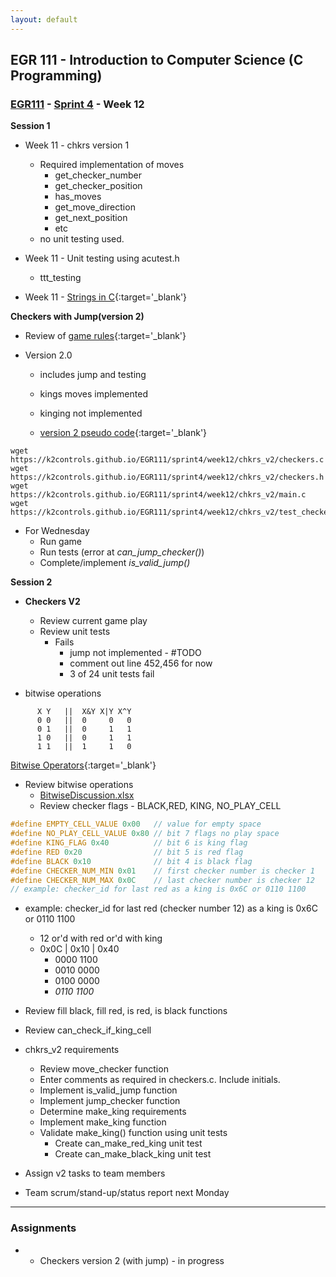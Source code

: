 ```yaml
---
layout: default
---
```


## EGR 111 - Introduction to Computer Science (C Programming)

### [EGR111](../../) - [Sprint 4](../) - Week 12


**Session 1**
- Week 11 - chkrs version 1
  - Required implementation of moves
    - get_checker_number
    - get_checker_position
    - has_moves
    - get_move_direction
    - get_next_position
    - etc
  - no unit testing used.

- Week 11 - Unit testing using acutest.h
  - ttt_testing

- Week 11 - [Strings in C](strings.md){:target='_blank'}

**Checkers with Jump(version 2)**
- Review of [game rules](checkers_rules.md){:target='_blank'}

- Version 2.0
  - includes jump and testing
  - kings moves implemented
  - kinging not implemented

  - [version 2 pseudo code](checkers_v2_pseudocode.md){:target='_blank'}


```
wget https://k2controls.github.io/EGR111/sprint4/week12/chkrs_v2/checkers.c
wget https://k2controls.github.io/EGR111/sprint4/week12/chkrs_v2/checkers.h
wget https://k2controls.github.io/EGR111/sprint4/week12/chkrs_v2/main.c
wget https://k2controls.github.io/EGR111/sprint4/week12/chkrs_v2/test_checkers.c
``` 

<!-- - Unit Tests
    - void can_make_checker_string(void)
    - void can_make_king_checker_string(void)
- Complete tests on your own - -->

- For Wednesday
  - Run game
  - Run tests (error at *can_jump_checker()*)
  - Complete/implement *is_valid_jump()*
  


**Session 2**

- **Checkers V2**
  - Review current game play
  - Review unit tests
    - Fails
      - jump not implemented - #TODO
      - comment out line 452,456 for now
      - 3 of 24 unit tests fail


- bitwise operations
```
      X	Y	||  X&Y	X|Y	X^Y
      0	0	||  0	  0	  0
      0	1	||  0	  1	  1
      1	0	||  0	  1	  1
      1	1	||  1	  1	  0
```

[Bitwise Operators](https://www.programiz.com/c-programming/bitwise-operators){:target='_blank'}

- Review bitwise operations
  - [BitwiseDiscussion.xlsx](BitwiseDiscussion.xlsx)
  - Review checker flags - BLACK,RED, KING, NO_PLAY_CELL

```C
#define EMPTY_CELL_VALUE 0x00   // value for empty space
#define NO_PLAY_CELL_VALUE 0x80 // bit 7 flags no play space
#define KING_FLAG 0x40          // bit 6 is king flag
#define RED 0x20                // bit 5 is red flag
#define BLACK 0x10              // bit 4 is black flag
#define CHECKER_NUM_MIN 0x01    // first checker number is checker 1
#define CHECKER_NUM_MAX 0x0C    // last checker number is checker 12
// example: checker_id for last red as a king is 0x6C or 0110 1100
```

  - example: checker_id for last red (checker number 12) as a king is 0x6C or 0110 1100
    - 12 or'd with red or'd with king
    - 0x0C | 0x10 | 0x40
      -  0000 1100
      -  0010 0000
      -  0100 0000
      - *0110 1100*

  - Review fill black, fill red, is red, is black functions
  - Review can_check_if_king_cell

- chkrs_v2 requirements
  - Review move_checker function
  - Enter comments as required in checkers.c. Include initials.
  - Implement is_valid_jump function
  - Implement jump_checker function
  - Determine make_king requirements
  - Implement make_king function
  - Validate make_king() function using unit tests
    - Create can_make_red_king unit test
    - Create can_make_black_king unit test
- Assign v2 tasks to team members
- Team scrum/stand-up/status report next Monday

---

### Assignments
- - Checkers version 2 (with jump) - in progress 



